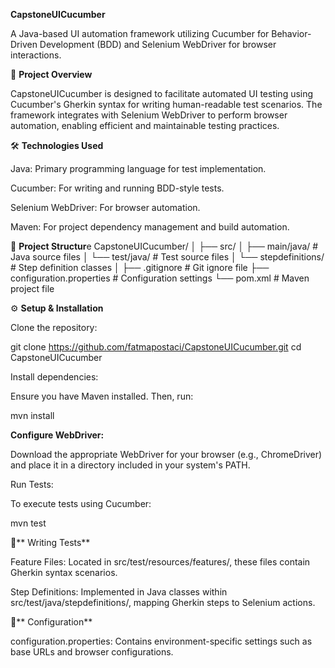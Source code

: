 **CapstoneUICucumber**

A Java-based UI automation framework utilizing Cucumber for Behavior-Driven Development (BDD) and Selenium WebDriver for browser interactions.

📌 **Project Overview**

CapstoneUICucumber is designed to facilitate automated UI testing using Cucumber's Gherkin syntax for writing human-readable test scenarios. The framework integrates with Selenium WebDriver to perform browser automation, enabling efficient and maintainable testing practices.

🛠️ **Technologies Used**

Java: Primary programming language for test implementation.

Cucumber: For writing and running BDD-style tests.

Selenium WebDriver: For browser automation.

Maven: For project dependency management and build automation.


📁 **Project Structur**e
CapstoneUICucumber/
│
├── src/
│   ├── main/java/           # Java source files
│   └── test/java/           # Test source files
│       └── stepdefinitions/ # Step definition classes
│
├── .gitignore               # Git ignore file
├── configuration.properties # Configuration settings
└── pom.xml                  # Maven project file


⚙️ **Setup & Installation**

Clone the repository:

git clone https://github.com/fatmapostaci/CapstoneUICucumber.git
cd CapstoneUICucumber


Install dependencies:

Ensure you have Maven installed. Then, run:

mvn install


**Configure WebDriver:**

Download the appropriate WebDriver for your browser (e.g., ChromeDriver) and place it in a directory included in your system's PATH.

Run Tests:

To execute tests using Cucumber:

mvn test

🧪** Writing Tests**

Feature Files: Located in src/test/resources/features/, these files contain Gherkin syntax scenarios.

Step Definitions: Implemented in Java classes within src/test/java/stepdefinitions/, mapping Gherkin steps to Selenium actions.

🔧** Configuration**

configuration.properties: Contains environment-specific settings such as base URLs and browser configurations.
